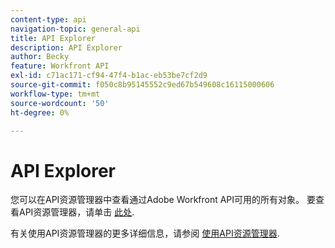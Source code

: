 ```yaml
---
content-type: api
navigation-topic: general-api
title: API Explorer
description: API Explorer
author: Becky
feature: Workfront API
exl-id: c71ac171-cf94-47f4-b1ac-eb53be7cf2d9
source-git-commit: f050c8b95145552c9ed67b549608c16115000606
workflow-type: tm+mt
source-wordcount: '50'
ht-degree: 0%

---
```



# API Explorer

您可以在API资源管理器中查看通过Adobe Workfront API可用的所有对象。 要查看API资源管理器，请单击 [此处](https://one.workfront.com/s/api-explorer).

有关使用API资源管理器的更多详细信息，请参阅 [使用API资源管理器](../../wf-api/general/using-api-explorer.md).
